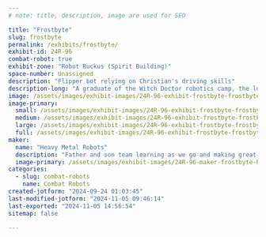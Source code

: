 ```yaml
---
# note: title, description, image are used for SEO

title: "Frostbyte"
slug: frostbyte
permalink: /exhibits/frostbyte/
exhibit-id: 24R-96
combat-robot: true
exhibit-zone: "Robot Ruckus (Spirit Building)"
space-number: Unassigned
description: "Flipper bot relying on Christian's driving skills"
description-long: "A graduate of the Witch Doctor robotics camp, the love of combat robotics was born."
image: /assets/images/exhibit-images/24R-96-exhibit-frostbyte-frostbyte-large.jpg
image-primary: 
  small: /assets/images/exhibit-images/24R-96-exhibit-frostbyte-frostbyte-small.jpg
  medium: /assets/images/exhibit-images/24R-96-exhibit-frostbyte-frostbyte-medium.jpg
  large: /assets/images/exhibit-images/24R-96-exhibit-frostbyte-frostbyte-large.jpg
  full: /assets/images/exhibit-images/24R-96-exhibit-frostbyte-frostbyte-full.jpg
maker: 
  name: "Heavy Metal Robots"
  description: "Father and son team learning as we go and making great friends along the way"
  image-primary: /assets/images/exhibit-images/24R-96-maker-frostbyte-heavy-metal-robots-logo-medium.png
categories: 
  - slug: combat-robots
    name: Combat Robots
created-jotform: "2024-09-24 01:03:45"
last-modified-jotform: "2024-11-05 09:46:14"
last-exported: "2024-11-05 14:56:54"
sitemap: false

---
```

